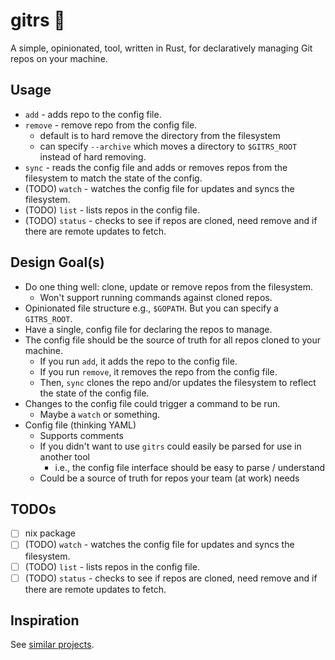 # gitrs 

A simple, opinionated, tool, written in Rust, for declaratively managing Git
repos on your machine.

## Usage

- `add` - adds repo to the config file.
- `remove` - remove repo from the config file.
  - default is to hard remove the directory from the filesystem
  - can specify `--archive` which moves a directory to `$GITRS_ROOT` instead of
  hard removing.
- `sync` - reads the config file and adds or removes repos from the filesystem
to match the state of the config.
- (TODO) `watch` - watches the config file for updates and syncs the filesystem.
- (TODO) `list` - lists repos in the config file.
- (TODO) `status` - checks to see if repos are cloned, need remove and if there are
remote updates to fetch.

## Design Goal(s)

- Do one thing well: clone, update or remove repos from the filesystem.
  - Won't support running commands against cloned repos.
- Opinionated file structure e.g., `$GOPATH`. But you can specify a `GITRS_ROOT`.
- Have a single, config file for declaring the repos to manage.
- The config file should be the source of truth for all repos cloned to your machine.
  - If you run `add`, it adds the repo to the config file.
  - If you run `remove`, it removes the repo from the config file.
  - Then, `sync` clones the repo and/or updates the filesystem to reflect
  the state of the config file.
- Changes to the config file could trigger a command to be run.
  - Maybe a `watch` or something.
- Config file (thinking YAML)
  - Supports comments
  - If you didn't want to use `gitrs` could easily be parsed for use in another tool
    - i.e., the config file interface should be easy to parse / understand
  - Could be a source of truth for repos your team (at work) needs

## TODOs

- [ ] nix package
- [ ] (TODO) `watch` - watches the config file for updates and syncs the filesystem.
- [ ] (TODO) `list` - lists repos in the config file.
- [ ] (TODO) `status` - checks to see if repos are cloned, need remove and if
  there are remote updates to fetch.

## Inspiration

See [similar projects](./docs/inspiration.md).
